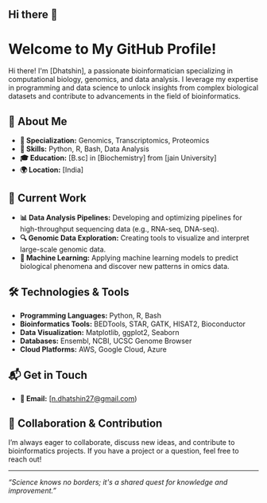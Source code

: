 ## Hi there 👋

# Welcome to My GitHub Profile!


Hi there! I'm [Dhatshin], a passionate bioinformatician specializing in computational biology, genomics, and data analysis. I leverage my expertise in programming and data science to unlock insights from complex biological datasets and contribute to advancements in the field of bioinformatics.

## 🔬 About Me

- **🌟 Specialization:** Genomics, Transcriptomics, Proteomics
- **🔧 Skills:** Python, R, Bash, Data Analysis
- **🎓 Education:** [B.sc] in [Biochemistry] from [jain University]
- **🌍 Location:** [India]

## 🚀 Current Work


- **📊 Data Analysis Pipelines:** Developing and optimizing pipelines for high-throughput sequencing data (e.g., RNA-seq, DNA-seq).
- **🔍 Genomic Data Exploration:** Creating tools to visualize and interpret large-scale genomic data.
- **🤖 Machine Learning:** Applying machine learning models to predict biological phenomena and discover new patterns in omics data.

## 🛠️ Technologies & Tools


- **Programming Languages:** Python, R, Bash
- **Bioinformatics Tools:** BEDTools, STAR, GATK, HISAT2, Bioconductor
- **Data Visualization:** Matplotlib, ggplot2, Seaborn
- **Databases:** Ensembl, NCBI, UCSC Genome Browser
- **Cloud Platforms:** AWS, Google Cloud, Azure

## 📬 Get in Touch


- **📧 Email:** [n.dhatshin27@gmail.com)

## 🧩 Collaboration & Contribution

I’m always eager to collaborate, discuss new ideas, and contribute to bioinformatics projects. If you have a project or a question, feel free to reach out!

---

*“Science knows no borders; it's a shared quest for knowledge and improvement.”*

